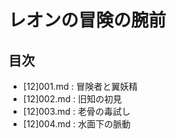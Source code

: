 # レオンの冒険の腕前

## 目次
* [12]001.md : 冒険者と翼妖精
* [12]002.md : 旧知の初見
* [12]003.md : 老骨の毒試し
* [12]004.md : 水面下の脈動
